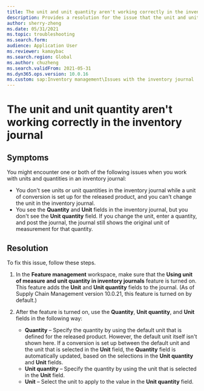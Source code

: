 ```yaml
---
title: The unit and unit quantity aren't working correctly in the inventory journal
description: Provides a resolution for the issue that the unit and unit quantity aren't working correctly in the inventory journal.
author: sherry-zheng
ms.date: 05/31/2021
ms.topic: troubleshooting
ms.search.form: 
audience: Application User
ms.reviewer: kamaybac
ms.search.region: Global
ms.author: chuzheng
ms.search.validFrom: 2021-05-31
ms.dyn365.ops.version: 10.0.16
ms.custom: sap:Inventory management\Issues with the inventory journal
---
```



# The unit and unit quantity aren't working correctly in the inventory journal

## Symptoms

You might encounter one or both of the following issues when you work with units and quantities in an inventory journal:

- You don't see units or unit quantities in the inventory journal while a unit of conversion is set up for the released product, and you can't change the unit in the inventory journal.
- You see the **Quantity** and **Unit** fields in the inventory journal, but you don't see the **Unit quantity** field. If you change the unit, enter a quantity, and post the journal, the journal still shows the original unit of measurement for that quantity.

## Resolution

To fix this issue, follow these steps.

1. In the **Feature management** workspace, make sure that the **Using unit of measure and unit quantity in inventory journals** feature is turned on. This feature adds the **Unit** and **Unit quantity** fields to the journal. (As of Supply Chain Management version 10.0.21, this feature is turned on by default.)
1. After the feature is turned on, use the **Quantity**, **Unit quantity**, and **Unit** fields in the following way:

    - **Quantity** – Specify the quantity by using the default unit that is defined for the released product. However, the default unit itself isn't shown here. If a conversion is set up between the default unit and the unit that is selected in the **Unit** field, the **Quantity** field is automatically updated, based on the selections in the **Unit quantity** and **Unit** fields.
    - **Unit quantity** – Specify the quantity by using the unit that is selected in the **Unit** field.
    - **Unit** – Select the unit to apply to the value in the **Unit quantity** field.

